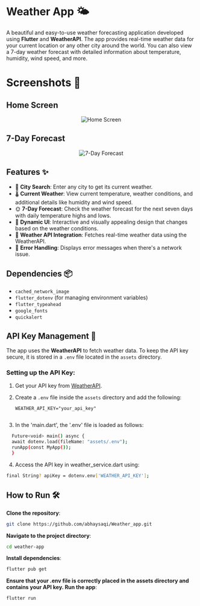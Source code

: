 # Weather App 🌤️

A beautiful and easy-to-use weather forecasting application developed using **Flutter** and **WeatherAPI**. The app provides real-time weather data for your current location or any other city around the world. You can also view a 7-day weather forecast with detailed information about temperature, humidity, wind speed, and more.

# Screenshots 📸

## Home Screen
<p align="center">
  <img src="https://github.com/user-attachments/assets/ae03f452-122f-43c6-897f-b25c22c72add" alt="Home Screen" />
</p>

## 7-Day Forecast
<p align="center">
  <img src="https://github.com/user-attachments/assets/054bb1e0-dbbc-496c-b088-703f09761057" alt="7-Day Forecast" />
</p>


## Features ✨
- 🌆 **City Search**: Enter any city to get its current weather.
- 🌡️ **Current Weather**: View current temperature, weather conditions, and additional details like humidity and wind speed.
- 🌞 **7-Day Forecast**: Check the weather forecast for the next seven days with daily temperature highs and lows.
- 🔄 **Dynamic UI**: Interactive and visually appealing design that changes based on the weather conditions.
- 📡 **Weather API Integration**: Fetches real-time weather data using the WeatherAPI.
- 🚫 **Error Handling**: Displays error messages when there's a network issue.

## Dependencies 📦
- `cached_network_image`
- `flutter_dotenv` (for managing environment variables)
- `flutter_typeahead`
- `google_fonts`
- `quickalert`

## API Key Management 🔑

The app uses the **WeatherAPI** to fetch weather data. To keep the API key secure, it is stored in a `.env` file located in the `assets` directory.

### Setting up the API Key:
1. Get your API key from [WeatherAPI](https://www.weatherapi.com/).
2. Create a `.env` file inside the `assets` directory and add the following:

   ```dotenv
   WEATHER_API_KEY="your_api_key"


3. In the 'main.dart', the '.env' file is loaded as follows:

```bash
  Future<void> main() async {
  await dotenv.load(fileName: "assets/.env");
  runApp(const MyApp());
  } 
```
  


4. Access the API key in weather_service.dart using:
  ```bash
 final String? apiKey = dotenv.env['WEATHER_API_KEY'];
```


## How to Run 🛠️
**Clone the repository**:
```bash
git clone https://github.com/abhaysaqi/Weather_app.git
```


**Navigate to the project directory**:
```bash
cd weather-app
```

**Install dependencies**:

```bash
flutter pub get
```

**Ensure that your .env file is correctly placed in the assets directory and contains your API key.
Run the app**:

```bash
flutter run
```
